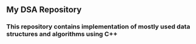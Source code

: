 ## My DSA Repository

### This repository contains implementation of mostly used data structures and algorithms using C++
